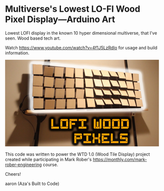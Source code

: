   # Multiverse's Lowest LO-FI Wood Pixel Display—Arduino Art 
  Lowest LOFI display in the known 10 hyper dimensional multiverse, that I've seen.  Wood based tech art.
  
  Watch https://www.youtube.com/watch?v=4f1J5LzRdIo for usage and build information.
  
  ![alt text](assets/wtd1.0_thumb.jpg)
  
  This code was written to power the WTD 1.0 (Wood Tile Display) project 
  created while participating in Mark Rober's 
  https://monthly.com/mark-rober-engineering course.
  
  Cheers!
  
  aaron (Aza's Built to Code)
